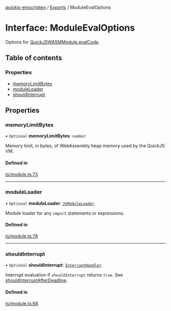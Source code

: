 [quickjs-emscripten](../README.md) / [Exports](../modules.md) / ModuleEvalOptions

# Interface: ModuleEvalOptions

Options for [QuickJSWASMModule.evalCode](../classes/QuickJSWASMModule.md#evalcode).

## Table of contents

### Properties

- [memoryLimitBytes](ModuleEvalOptions.md#memorylimitbytes)
- [moduleLoader](ModuleEvalOptions.md#moduleloader)
- [shouldInterrupt](ModuleEvalOptions.md#shouldinterrupt)

## Properties

### memoryLimitBytes

• `Optional` **memoryLimitBytes**: `number`

Memory limit, in bytes, of WebAssembly heap memory used by the QuickJS VM.

#### Defined in

[ts/module.ts:73](https://github.com/justjake/quickjs-emscripten/blob/master/ts/module.ts#L73)

___

### moduleLoader

• `Optional` **moduleLoader**: [`JSModuleLoader`](JSModuleLoader.md)

Module loader for any `import` statements or expressions.

#### Defined in

[ts/module.ts:78](https://github.com/justjake/quickjs-emscripten/blob/master/ts/module.ts#L78)

___

### shouldInterrupt

• `Optional` **shouldInterrupt**: [`InterruptHandler`](../modules.md#interrupthandler)

Interrupt evaluation if `shouldInterrupt` returns `true`.
See [shouldInterruptAfterDeadline](../modules.md#shouldinterruptafterdeadline).

#### Defined in

[ts/module.ts:68](https://github.com/justjake/quickjs-emscripten/blob/master/ts/module.ts#L68)
